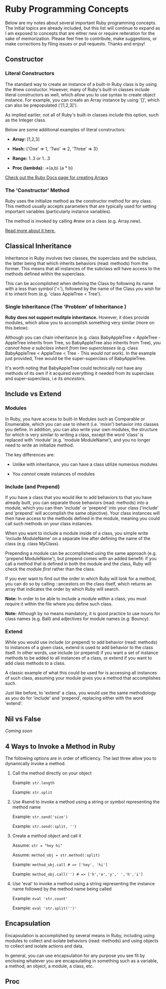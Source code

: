 # Ruby Programming Concepts

Below are my notes about several important Ruby programming concepts. The initial topics are already included, but this list will continue to expand as I am exposed to concepts that are either new or require reiteration for the sake of memorization. Please feel free to contribute, make suggestions, or make corrections by filing issues or pull requests. Thanks and enjoy!

## Constructor

### Literal Constructors

The standard way to create an instance of a built-in Ruby class is by using the #new constuctor. However, many of Ruby's built-in classes include literal constructors as well, which allow you to use syntax to create object instance. For example, you can create an Array instance by using '[]', which can also be prepopulated ('[1,2,3]').

As implied earlier, not all of Ruby's built-in classes include this option, such as the Integer class.

Below are some additional examples of literal constructors:

- **Array:** [1,2,3]

- **Hash:** {'One' => 1, 'Two' => 2, 'Three' => 3}

- **Range:** 1..3 or 1...3

- **Proc (lambda):** ->(a,b) {a * b}

[Check out the Ruby Docs page for creating Arrays](http://ruby-doc.org/core-2.2.0/Array.html)

### The 'Constructor' Method

Ruby uses the initialize method as the constructor method for any class. This method usually accepts parameters that are typically used for setting important variables (particularly instance variables).

The method is invoked by calling #new on a class (e.g. Array.new).

[Read more about it here.](http://www.tutorialspoint.com/ruby/ruby_object_oriented.htm)

## Classical Inheritance

Inheritance in Ruby involves two classes, the superclass and the subclass, the latter being that which inherits behaviors (read: methods) from the former. This means that all instances of the subclass will have access to the methods defined within the superclass.

This can be accomplished when defining the Class by following its name with a less than symbol ('<'), followed by the name of the Class you wish for it to inherit from (e.g. 'class AppleTree < Tree').

### Single Inheritance (The 'Problem' of Inheritance )

**Ruby does not support mulitple inheritance.** However, it does provide modules, which allow you to accomplish something very similar (more on this below).

Although you can chain inheritance (e.g. class BabyAppleTree < AppleTree - AppleTree inherits from Tree, so BabyAppleTree also inherits from Tree), *you cannot have a subclass inherit from two superclasses* (e.g. class BabyAppleTree < AppleTree < Tree - This *would not* work). In the example just provided, Tree would be the super-superclass of BabyAppleTree.

It's worth noting that BabyAppleTree could technically not have any methods of its own if it acquired everything it needed from its superclass and super-superclass, i.e its *ancestors*.

## Include vs Extend

### Modules

In Ruby, you have access to built-in Modules such as Comparable or Enumerable, which you can use to inherit (i.e. '*mixin*') behavior into classes you define. In addition, you can also write your own modules, the structure for which is very similar to writing a class, except the word 'class' is replaced with 'module' (e.g. 'module ModuleName'), and you no longer need to write an initialize method.

The key differences are:

- Unlike with inheritance, you can have a class utilize numerous modules

- You *cannot* create instances of modules

### Include (and Prepend)

If you have a class that you would like to add behaviors to that you have already built, you can separate those behaviors (read: methods) into a module, which you can then 'include' or 'prepend' into your class ('include' and 'prepend' will accomplish the same objective). Your class instances will then have access to the methods defined in the module, meaning you could call such methods on your class instances.

When you want to include a module inside of a class, you simple write 'include ModuleName' on a separate line after defining the name of the class (e.g. class MyClass).

Prepending a module can be accomplished using the same approach (e.g. 'prepend ModuleName'), but prepend comes with an added benefit: if you call a method that is defined in both the module and the class, Ruby will check the module *first* rather than the class.

If you ever want to find out the order in which Ruby will look for a method, you can do so by calling ::ancestors on the class itself, which returns an array that indicates the order by which Ruby will search.

**Note:** In order to be able to include a module within a class, you must require it within the file where you define such class.

**Note:** Although by no means mandatory, it is good practice to use nouns for class names (e.g. Ball) and adjectives for module names (e.g. Bouncy).

### Extend

While you would use include (or prepend) to add behavior (read: methods) to instances of a given class, extend is used to add behavior to the class itself. In other words, use include (or prepend) if you want a set of instance methods to be added to all instances of a class, or extend if you want to add class methods to a class.

A classic example of what this could be used for is accessing all instances of such class, assuming your module gives you a method that accomplishes such.

Just like before, to 'extend' a class, you would use the same methodology as you do for 'include' and 'prepend', replacing either with the word 'extend'.

## Nil vs False

*Coming soon*

## 4 Ways to Invoke a Method in Ruby

The following options are in order of efficiency. The last three allow you to dynamically invoke a method.

1. Call the method directly on your object

    Example: `str.length`

    Example: `str.split`

2. Use #send to invoke a method using a string or symbol representing the method name

    Example: `str.send('size')`

    Example: `str.send(:split, '')`

3. Create a method object and call it

    Assume: `str = "hey hi"`

    Assume: `method_obj = str.method(:split)`

    Example: `method_obj.call # => ['hey', 'hi']`

    Example: `method_obj.call('') # => ['h','e','y',' ','h','i']`

4. Use 'eval' to invoke a method using a string representing the instance name followed by the method name being called

    Example: `eval 'str.count'`

    Example: `eval 'str.split('')'`

## Encapsulation

Encapsulation is accomplished by several means in Ruby, including using modules to collect and isolate behaviors (read: methods) and using objects to collect and isolate actions and data.

In general, you can use encapsulation for any purpose you see fit by enclosing whatever you are encapsulating in something such as a variable, a method, an object, a module, a class, etc.

## Proc

